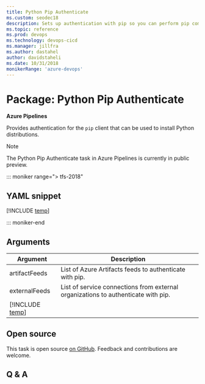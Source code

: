 ```yaml
---
title: Python Pip Authenticate
ms.custom: seodec18
description: Sets up authentication with pip so you can perform pip commands in your pipeline. 
ms.topic: reference
ms.prod: devops
ms.technology: devops-cicd
ms.manager: jillfra
ms.author: dastahel
author: davidstaheli
ms.date: 10/31/2018
monikerRange: 'azure-devops'
---
```


# Package: Python Pip Authenticate

**Azure Pipelines**

Provides authentication for the `pip` client that can be used to install Python distributions.

> [!NOTE]
> The Python Pip Authenticate task in Azure Pipelines is currently in public preview.

::: moniker range="> tfs-2018"

## YAML snippet

[!INCLUDE [temp](../_shared/yaml/PipAuthenticateV0.md)]

::: moniker-end

## Arguments


| Argument                       | Description                                                         |
| ------------------------------ | ------------------------------------------------------------------- |
| artifactFeeds                  | List of Azure Artifacts feeds to authenticate with pip.           |
| externalFeeds                  | List of service connections from external organizations to authenticate with pip. |
| [!INCLUDE [temp](../_shared/control-options-arguments.md)] | |


## Open source

This task is open source [on GitHub](https://github.com/Microsoft/azure-pipelines-tasks). Feedback and contributions are welcome.

## Q & A

